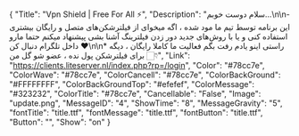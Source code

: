 {
"Title": "Vpn Shield | Free For All ⚡️",
"Description": "سلام دوست خوبم...\n\n- این برنامه توسط تیم ما مود شده ، اگه میخوای از فیلترشکن‌های متصل و رایگان بیشتری استفاده کنی و یا با روش‌های جدید دور زدن فیلترینگ آشنا بشی پیشنهاد میکنم حتما مارو داخل تلگرام دنبال کن ❤️\n\n* راستی اینو یادم رفت بگم فعالیت ما کاملا رایگان ، دیگه برای فیلترشکن پول نده ، عضو شو گل من 👇🏻",
"Link": "https://clients.liteserver.nl/index.php?rp=/login",
"Color": "#78cc7e",
"ColorWave": "#78cc7e",
"ColorCancell": "#78cc7e",
"ColorBackGround": "#FFFFFFFF",
"ColorBackGroundTop": "#efefef",
"ColorMessage": "#323232",
"ColorTitle": "#78cc7e",
"Cancellable": "False",
"Image": "update.png",
"MessageID": "4",
"ShowTime": "8",
"MessageGravity": "5",
"fontTitle": "title.ttf",
"fontMessage": "title.ttf",
"fontButton": "title.ttf",
"Button": "",
"Show": "on"
}
